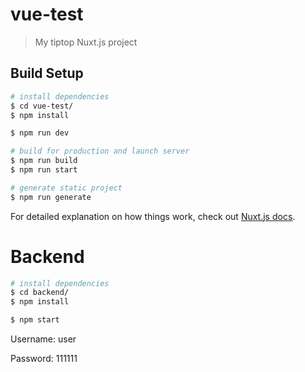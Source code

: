 # vue-test

> My tiptop Nuxt.js project

## Build Setup

```bash
# install dependencies
$ cd vue-test/
$ npm install

$ npm run dev

# build for production and launch server
$ npm run build
$ npm run start

# generate static project
$ npm run generate
```

For detailed explanation on how things work, check out [Nuxt.js docs](https://nuxtjs.org).


# Backend 


```bash
# install dependencies
$ cd backend/
$ npm install

$ npm start
```

Username: user
 
Password: 111111 
